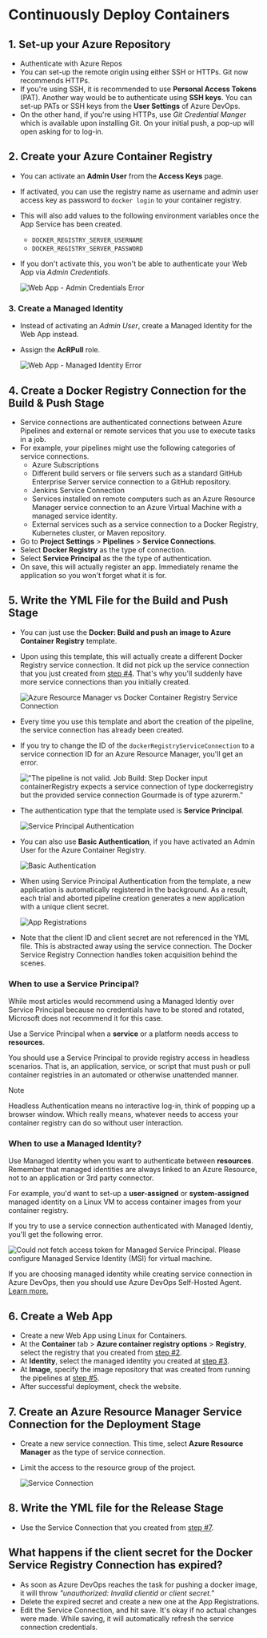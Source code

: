 # Continuously Deploy Containers

## 1. Set-up your Azure Repository</h2>

- Authenticate with Azure Repos
- You can set-up the remote origin using either SSH or HTTPs. Git now recommends HTTPs.
- If you're using SSH, it is recommended to use **Personal Access Tokens** (PAT). Another way would be to authenticate using **SSH keys**. You can set-up PATs or SSH keys from the **User Settings** of Azure DevOps.
- On the other hand, if you're using HTTPs, use _Git Credential Manger_ which is available upon installing Git. On your initial push, a pop-up will open asking for to log-in.

## 2. Create your Azure Container Registry

- You can activate an **Admin User** from the **Access Keys** page.
- If activated, you can use the registry name as username and admin user access key as password to `docker login` to your container registry.
- This will also add values to the following environment variables once the App Service has been created.
  - `DOCKER_REGISTRY_SERVER_USERNAME`
  - `DOCKER_REGISTRY_SERVER_PASSWORD`
- If you don't activate this, you won't be able to authenticate your Web App via _Admin Credentials_.

  ![Web App - Admin Credentials Error](./assets/01-continuously-deploy-containers/01-admin-credentials-error.png)

### 3. Create a Managed Identity

- Instead of activating an _Admin User_, create a Managed Identity for the Web App instead.
- Assign the **AcRPull** role.

  ![Web App - Managed Identity Error](./assets/01-continuously-deploy-containers/02-managed-identity-error.png)

## 4. Create a Docker Registry Connection for the Build & Push Stage

- Service connections are authenticated connections between Azure Pipelines and external or remote services that you use to execute tasks in a job.
- For example, your pipelines might use the following categories of service connections.
  - Azure Subscriptions
  - Different build servers or file servers such as a standard GitHub Enterprise Server service connection to a GitHub repository.
  - Jenkins Service Connection
  - Services installed on remote computers such as an Azure Resource Manager service connection to an Azure Virtual Machine with a managed service identity.
  - External services such as a service connection to a Docker Registry, Kubernetes cluster, or Maven repository.
- Go to **Project Settings** > **Pipelines** > **Service Connections**.
- Select **Docker Registry** as the type of connection.
- Select **Service Principal** as the the type of authentication.
- On save, this will actually register an app. Immediately rename the application so you won't forget what it is for.

## 5. Write the YML File for the Build and Push Stage

- You can just use the **Docker: Build and push an image to Azure Container Registry** template.
- Upon using this template, this will actually create a different Docker Registry service connection. It did not pick up the service connection that you just created from <a href="#4-create-a-docker-registry-connection-for-the-build--push-stage">step #4</a>. That's why you'll suddenly have more service connections than you initially created.

  ![Azure Resource Manager vs Docker Container Registry Service Connection](./assets/01-continuously-deploy-containers/04-multiple-service-connections.png)

- Every time you use this template and abort the creation of the pipeline, the service connection has already been created.

- If you try to change the ID of the `dockerRegistryServiceConnection` to a service connection ID for an Azure Resource Manager, you'll get an error.

  !["The pipeline is not valid. Job Build: Step Docker input containerRegistry expects a service connection of type dockerregistry but the provided service connection Gourmade is of type azurerm."](./assets/01-continuously-deploy-containers/05-invalid-service-connection-type.png)

- The authentication type that the template used is **Service Principal**.

  ![Service Principal Authentication](assets/01-continuously-deploy-containers/06-service-principal-authentication.png)

- You can also use **Basic Authentication**, if you have activated an Admin User for the Azure Container Registry.

  ![Basic Authentication](assets/01-continuously-deploy-containers/07-basic-authentication.png)

- When using Service Principal Authentication from the template, a new application is automatically registered in the background. As a result, each trial and aborted pipeline creation generates a new application with a unique client secret.

  ![App Registrations](assets/01-continuously-deploy-containers/08-app-registrations.png)

- Note that the client ID and client secret are not referenced in the YML file. This is abstracted away using the service connection. The Docker Service Registry Connection handles token acquisition behind the scenes.

### When to use a Service Principal?

While most articles would recommend using a Managed Identiy over Service Principal because no credentials have to be stored and rotated, Microsoft does not recommend it for this case.

Use a Service Principal when a **service** or a platform needs access to **resources**.

You should use a Service Principal to provide registry access in headless scenarios. That is, an application, service, or script that must push or pull container registries in an automated or otherwise unattended manner.

> [!NOTE]
> Headless Authentication means no interactive log-in, think of popping up a browser window. Which really means, whatever needs to access your container registry can do so without user interaction.

### When to use a Managed Identity?

Use Managed Identity when you want to authenticate between **resources**. Remember that managed identities are always linked to an Azure Resource, not to an application or 3rd party connector.

For example, you'd want to set-up a **user-assigned** or **system-assigned** managed identity on a Linux VM to access container images from your container registry.

If you try to use a service connection authenticated with Managed Identiy, you'll get the following error.

![Could not fetch access token for Managed Service Principal. Please configure Managed Service Identity (MSI) for virtual machine.](assets/01-continuously-deploy-containers/09-managed-identity-authentication-error.png)

If you are choosing managed identity while creating service connection in Azure DevOps, then you should use Azure DevOps Self-Hosted Agent. [Learn more.](https://stackoverflow.com/questions/76434372/unhandled-could-not-fetch-access-token-for-managed-service-principal-in-azure)

## 6. Create a Web App

- Create a new Web App using Linux for Containers.
- At the **Container** tab > **Azure container registry options** > **Registry**, select the registry that you created from <a href="#2-create-your-azure-container-registry">step #2</a>.
- At **Identity**, select the managed identity you created at <a href="#3-create-a-managed-identity">step #3</a>.
- At **Image**, specify the image repository that was created from running the pipelines at <a href="#5-write-the-yml-file-for-the-build-and-push-stage">step #5</a>.
- After successful deployment, check the website.

## 7. Create an Azure Resource Manager Service Connection for the Deployment Stage

- Create a new service connection. This time, select **Azure Resource Manager** as the type of service connection.
- Limit the access to the resource group of the project.

  ![Service Connection](./assets/01-continuously-deploy-containers/03-service-connection.png)

## 8. Write the YML file for the Release Stage

- Use the Service Connection that you created from <a href="#7-create-an-azure-resource-manager-service-connection-for-the-deployment-stage">step #7</a>.

## What happens if the client secret for the Docker Service Registry Connection has expired?

- As soon as Azure DevOps reaches the task for pushing a docker image, it will throw _"unauthorized: Invalid clientid or client secret."_
- Delete the expired secret and create a new one at the App Registrations.
- Edit the Service Connection, and hit save. It's okay if no actual changes were made. While saving, it will automatically refresh the service connection credentials.
